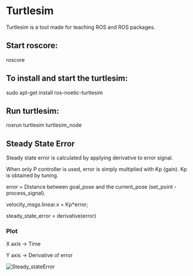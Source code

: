 
# Turtlesim

Turtlesim is a tool made for teaching ROS and ROS packages.



## Start roscore:

roscore


## To install and start the turtlesim:
sudo apt-get install ros-noetic-turtlesim
## Run turtlesim:
rosrun turtlesim turtlesim_node

## Steady State Error

Steady state error is calculated by applying derivative to error signal.

When only P controller is used, error is simply multiplied with Kp (gain). Kp is obtained by tuning.

error = Distance between goal_pose and the current_pose (set_point - process_signal).

velocity_msgs.linear.x = Kp*error;

steady_state_error = derivative(error)

### Plot

X axis -> Time

Y axis -> Derivative of error

![Steady_stateError](https://user-images.githubusercontent.com/30818966/174637483-cbdffeb0-7ba1-48dc-a703-377e11bd572e.png)
